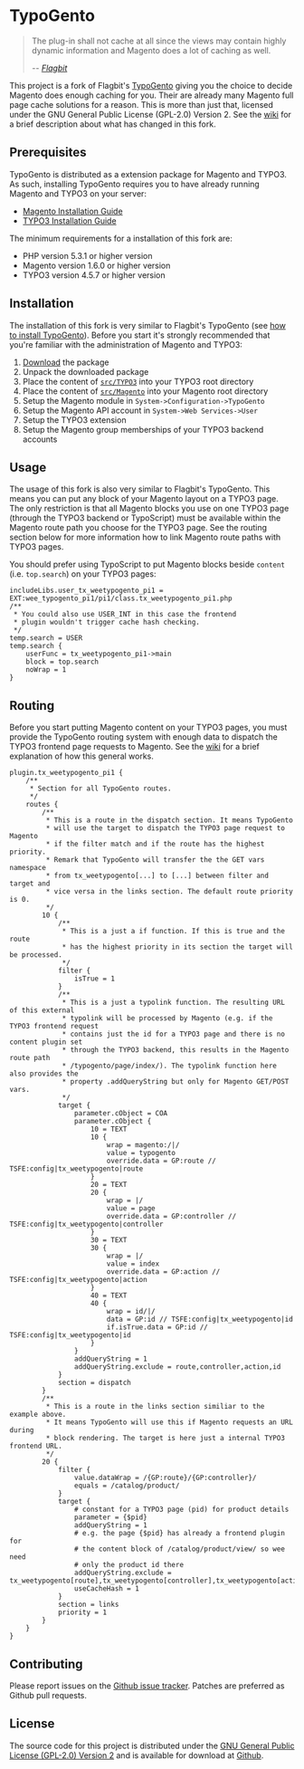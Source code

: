 # TypoGento

> The plug-in shall not cache at all since the views may contain highly dynamic information 
> and Magento does a lot of caching as well.
> 
>  -- <cite>[Flagbit](https://github.com/Flagbit/TypoGento/issues/1#issuecomment-705602)</cite>

This project is a fork of Flagbit's [TypoGento](http://www.typogento.com/) giving you the choice 
to decide Magento does enough caching for you. Their are already many Magento full page cache solutions 
for a reason. This is more than just that, licensed under the GNU General Public License (GPL-2.0)
Version 2. See the [wiki](https://github.com/witrin/TypoGento/wiki/Overview#wiki-features) for a 
brief description about what has changed in this fork.

## Prerequisites

TypoGento is distributed as a extension package for Magento and TYPO3. As such, installing TypoGento 
requires you to have already running Magento and TYPO3 on your server:

* [Magento Installation Guide](http://www.magentocommerce.com/wiki/1_-_installation_and_configuration/magento_installation_guide)
* [TYPO3 Installation Guide](http://typo3.org/documentation/document-library/installation/doc_guide_install/current/)

The minimum requirements for a installation of this fork are:

* PHP version 5.3.1 or higher version
* Magento version 1.6.0 or higher version
* TYPO3 version 4.5.7 or higher version

## Installation

The installation of this fork is very similar to Flagbit's TypoGento (see [how to install TypoGento](http://www.typogento.com/documentation/how-to-install-typogento.html)). 
Before you start it's strongly recommended that you're familiar with the administration of Magento and TYPO3:

1. [Download](https://github.com/witrin/TypoGento/zipball/develop) the package
2. Unpack the downloaded package
3. Place the content of [`src/TYPO3`](https://github.com/witrin/TypoGento/tree/develop/src/TYPO3) 
   into your TYPO3 root directory
4. Place the content of [`src/Magento`](https://github.com/witrin/TypoGento/tree/develop/src/Magento) 
   into your Magento root directory
5. Setup the Magento module in `System->Configuration->TypoGento`
6. Setup the Magento API account in `System->Web Services->User`
7. Setup the TYPO3 extension
8. Setup the Magento group memberships of your TYPO3 backend accounts

## Usage

The usage of this fork is also very similar to Flagbit's TypoGento. This means you can put any block of 
your Magento layout on a TYPO3 page. The only restriction is that all Magento blocks you use on one TYPO3 
page (through the TYPO3 backend or TypoScript) must be available within the Magento route path you choose 
for the TYPO3 page. See the routing section below for more information how to link Magento route paths with 
TYPO3 pages.

You should prefer using TypoScript to put Magento blocks beside `content` (i.e. `top.search`) on your TYPO3 pages:

	includeLibs.user_tx_weetypogento_pi1 = EXT:wee_typogento_pi1/pi1/class.tx_weetypogento_pi1.php
	/**
	 * You could also use USER_INT in this case the frontend 
	 * plugin wouldn't trigger cache hash checking.
	 */
	temp.search = USER
	temp.search {
		userFunc = tx_weetypogento_pi1->main
		block = top.search
		noWrap = 1
	}

## Routing

Before you start putting Magento content on your TYPO3 pages, you must provide the TypoGento routing system 
with enough data to dispatch the TYPO3 frontend page requests to Magento. See the [wiki](https://github.com/witrin/TypoGento/wiki/Overview#wiki-routing) for a brief 
explanation of how this general works.

	plugin.tx_weetypogento_pi1 {
		/** 
		 * Section for all TypoGento routes.
		 */
		routes {
			/** 
			 * This is a route in the dispatch section. It means TypoGento 
			 * will use the target to dispatch the TYPO3 page request to Magento 
			 * if the filter match and if the route has the highest priority.
			 * Remark that TypoGento will transfer the the GET vars namespace 
			 * from tx_weetypogento[...] to [...] between filter and target and 
			 * vice versa in the links section. The default route priority is 0.
			 */
			10 {
				/** 
				 * This is a just a if function. If this is true and the route 
				 * has the highest priority in its section the target will be processed.
				 */
				filter {
					isTrue = 1
				}
				/** 
				 * This is a just a typolink function. The resulting URL of this external 
				 * typolink will be processed by Magento (e.g. if the TYPO3 frontend request
				 * contains just the id for a TYPO3 page and there is no content plugin set 
				 * through the TYPO3 backend, this results in the Magento route path 
				 * /typogento/page/index/). The typolink function here also provides the 
				 * property .addQueryString but only for Magento GET/POST vars.
				 */
				target {
					parameter.cObject = COA
					parameter.cObject {
						10 = TEXT
						10 {
							wrap = magento:/|/
							value = typogento
							override.data = GP:route // TSFE:config|tx_weetypogento|route
						}
						20 = TEXT
						20 {
							wrap = |/
							value = page
							override.data = GP:controller // TSFE:config|tx_weetypogento|controller
						}
						30 = TEXT
						30 {
							wrap = |/
							value = index
							override.data = GP:action // TSFE:config|tx_weetypogento|action
						}
						40 = TEXT
						40 {
							wrap = id/|/
							data = GP:id // TSFE:config|tx_weetypogento|id
							if.isTrue.data = GP:id // TSFE:config|tx_weetypogento|id
						}
					}
					addQueryString = 1
					addQueryString.exclude = route,controller,action,id
				}
				section = dispatch
			}
			/** 
			 * This is a route in the links section similiar to the example above. 
			 * It means TypoGento will use this if Magento requests an URL during 
			 * block rendering. The target is here just a internal TYPO3 frontend URL.
			 */
			20 {
				filter {
					value.dataWrap = /{GP:route}/{GP:controller}/
					equals = /catalog/product/
				}
				target {
					# constant for a TYPO3 page (pid) for product details
					parameter = {$pid} 
					addQueryString = 1
					# e.g. the page {$pid} has already a frontend plugin for 
					# the content block of /catalog/product/view/ so wee need
					# only the product id there
					addQueryString.exclude = tx_weetypogento[route],tx_weetypogento[controller],tx_weetypogento[action]
					useCacheHash = 1
				}
				section = links
				priority = 1
			}
		}
	}

## Contributing

Please report issues on the [Github issue tracker](https://github.com/witrin/TypoGento/issues). Patches are 
preferred as Github pull requests.

## License

The source code for this project is distributed under the [GNU General Public License (GPL-2.0)
Version 2](http://opensource.org/licenses/gpl-2.0.php) and is available for download at [Github](https://github.com/witrin/TypoGento/).